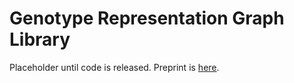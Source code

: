 # Genotype Representation Graph Library

Placeholder until code is released. Preprint is [here](https://www.biorxiv.org/content/10.1101/2024.04.23.590800v1).
